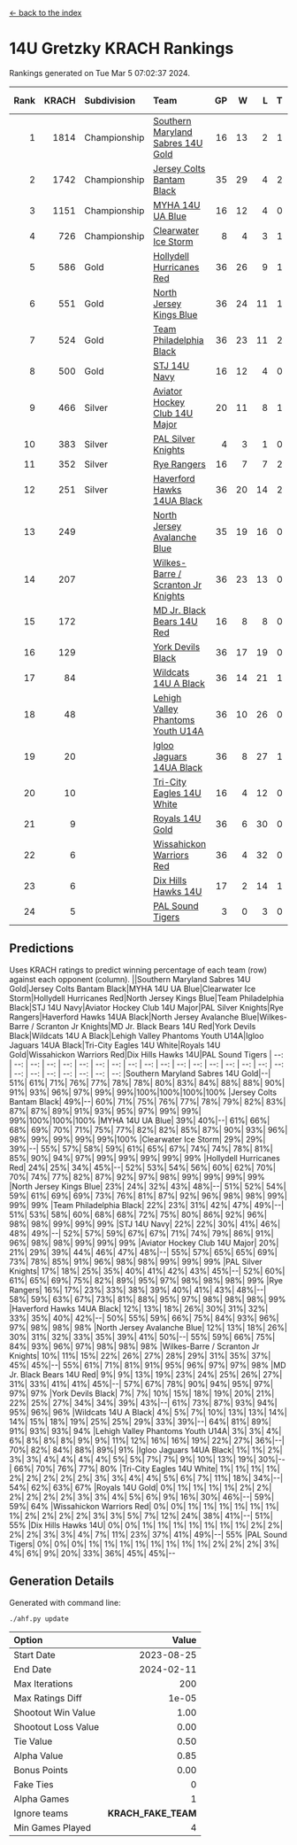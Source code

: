[<- back to the index](readme.md)
# 14U Gretzky KRACH Rankings
Rankings generated on Tue Mar  5 07:02:37 2024.

Rank|KRACH|Subdivision|Team|GP|W|L|T|OTW|OTL|SoS|Exp Wins|Win Diff
---:|---:|:---|:---|---:|---:|---:|---:|---:|---:|---:|---:|---:
1|1814|Championship|[Southern Maryland Sabres 14U Gold](https://gamesheetstats.com/seasons/3659/teams/140588/schedule)|16|13|2|1|0|0|390|14.3|-0.0
2|1742|Championship|[Jersey Colts Bantam Black](https://gamesheetstats.com/seasons/3659/teams/140580/schedule)|35|29|4|2|2|0|340|30.8|-0.0
3|1151|Championship|[MYHA 14U UA Blue](https://gamesheetstats.com/seasons/3659/teams/140583/schedule)|16|12|4|0|2|2|447|12.8|-0.0
4|726|Championship|[Clearwater Ice Storm](https://gamesheetstats.com/seasons/3659/teams/142500/schedule)|8|4|3|1|0|0|739|5.3|-0.0
5|586|Gold|[Hollydell Hurricanes Red](https://gamesheetstats.com/seasons/3659/teams/140578/schedule)|36|26|9|1|1|1|337|27.4|0.0
6|551|Gold|[North Jersey Kings Blue](https://gamesheetstats.com/seasons/3659/teams/140585/schedule)|36|24|11|1|3|2|424|25.3|-0.0
7|524|Gold|[Team Philadelphia Black](https://gamesheetstats.com/seasons/3659/teams/140590/schedule)|36|23|11|2|2|2|452|24.8|-0.0
8|500|Gold|[STJ 14U Navy](https://gamesheetstats.com/seasons/3659/teams/140589/schedule)|16|12|4|0|0|1|278|12.8|-0.0
9|466|Silver|[Aviator Hockey Club 14U Major](https://gamesheetstats.com/seasons/3659/teams/140575/schedule)|20|11|8|1|1|1|642|12.3|-0.0
10|383|Silver|[PAL Silver Knights](https://gamesheetstats.com/seasons/3659/teams/140614/schedule)|4|3|1|0|0|0|191|3.8|-0.0
11|352|Silver|[Rye Rangers](https://gamesheetstats.com/seasons/3659/teams/140587/schedule)|16|7|7|2|2|1|624|8.8|-0.0
12|251|Silver|[Haverford Hawks 14UA Black](https://gamesheetstats.com/seasons/3659/teams/140577/schedule)|36|20|14|2|0|3|367|21.9|0.0
13|249||[North Jersey Avalanche Blue](https://gamesheetstats.com/seasons/3659/teams/140584/schedule)|35|19|16|0|0|1|448|19.9|0.0
14|207||[Wilkes-Barre / Scranton Jr Knights](https://gamesheetstats.com/seasons/3659/teams/140593/schedule)|36|23|13|0|2|0|226|23.9|0.0
15|172||[MD Jr. Black Bears 14U Red](https://gamesheetstats.com/seasons/3659/teams/140581/schedule)|16|8|8|0|0|1|272|8.9|0.0
16|129||[York Devils Black](https://gamesheetstats.com/seasons/3659/teams/140595/schedule)|36|17|19|0|2|0|381|17.9|0.0
17|84||[Wildcats 14U A Black](https://gamesheetstats.com/seasons/3659/teams/140592/schedule)|36|14|21|1|1|2|410|15.4|0.0
18|48||[Lehigh Valley Phantoms Youth U14A](https://gamesheetstats.com/seasons/3659/teams/140582/schedule)|36|10|26|0|0|0|427|10.9|0.0
19|20||[Igloo Jaguars 14UA Black](https://gamesheetstats.com/seasons/3659/teams/140579/schedule)|36|8|27|1|0|0|404|9.4|0.0
20|10||[Tri-City Eagles 14U White](https://gamesheetstats.com/seasons/3659/teams/140591/schedule)|16|4|12|0|0|0|168|4.9|0.0
21|9||[Royals 14U Gold](https://gamesheetstats.com/seasons/3659/teams/140586/schedule)|36|6|30|0|0|1|180|6.9|0.0
22|6||[Wissahickon Warriors Red](https://gamesheetstats.com/seasons/3659/teams/140594/schedule)|36|4|32|0|0|0|316|4.9|0.0
23|6||[Dix Hills Hawks 14U](https://gamesheetstats.com/seasons/3659/teams/140576/schedule)|17|2|14|1|0|0|275|3.4|0.0
24|5||[PAL Sound Tigers](https://gamesheetstats.com/seasons/3659/teams/140615/schedule)|3|0|3|0|0|0|237|0.9|0.0

## Predictions
Uses KRACH ratings to predict winning percentage of each team (row) against each opponent (column).
||Southern Maryland Sabres 14U Gold|Jersey Colts Bantam Black|MYHA 14U UA Blue|Clearwater Ice Storm|Hollydell Hurricanes Red|North Jersey Kings Blue|Team Philadelphia Black|STJ 14U Navy|Aviator Hockey Club 14U Major|PAL Silver Knights|Rye Rangers|Haverford Hawks 14UA Black|North Jersey Avalanche Blue|Wilkes-Barre / Scranton Jr Knights|MD Jr. Black Bears 14U Red|York Devils Black|Wildcats 14U A Black|Lehigh Valley Phantoms Youth U14A|Igloo Jaguars 14UA Black|Tri-City Eagles 14U White|Royals 14U Gold|Wissahickon Warriors Red|Dix Hills Hawks 14U|PAL Sound Tigers
| --: | --: | --: | --: | --: | --: | --: | --: | --: | --: | --: | --: | --: | --: | --: | --: | --: | --: | --: | --: | --: | --: | --: | --: | --: 
|Southern Maryland Sabres 14U Gold|--| 51%| 61%| 71%| 76%| 77%| 78%| 78%| 80%| 83%| 84%| 88%| 88%| 90%| 91%| 93%| 96%| 97%| 99%| 99%|100%|100%|100%|100%
|Jersey Colts Bantam Black| 49%|--| 60%| 71%| 75%| 76%| 77%| 78%| 79%| 82%| 83%| 87%| 87%| 89%| 91%| 93%| 95%| 97%| 99%| 99%| 99%|100%|100%|100%
|MYHA 14U UA Blue| 39%| 40%|--| 61%| 66%| 68%| 69%| 70%| 71%| 75%| 77%| 82%| 82%| 85%| 87%| 90%| 93%| 96%| 98%| 99%| 99%| 99%| 99%|100%
|Clearwater Ice Storm| 29%| 29%| 39%|--| 55%| 57%| 58%| 59%| 61%| 65%| 67%| 74%| 74%| 78%| 81%| 85%| 90%| 94%| 97%| 99%| 99%| 99%| 99%| 99%
|Hollydell Hurricanes Red| 24%| 25%| 34%| 45%|--| 52%| 53%| 54%| 56%| 60%| 62%| 70%| 70%| 74%| 77%| 82%| 87%| 92%| 97%| 98%| 99%| 99%| 99%| 99%
|North Jersey Kings Blue| 23%| 24%| 32%| 43%| 48%|--| 51%| 52%| 54%| 59%| 61%| 69%| 69%| 73%| 76%| 81%| 87%| 92%| 96%| 98%| 98%| 99%| 99%| 99%
|Team Philadelphia Black| 22%| 23%| 31%| 42%| 47%| 49%|--| 51%| 53%| 58%| 60%| 68%| 68%| 72%| 75%| 80%| 86%| 92%| 96%| 98%| 98%| 99%| 99%| 99%
|STJ 14U Navy| 22%| 22%| 30%| 41%| 46%| 48%| 49%|--| 52%| 57%| 59%| 67%| 67%| 71%| 74%| 79%| 86%| 91%| 96%| 98%| 98%| 99%| 99%| 99%
|Aviator Hockey Club 14U Major| 20%| 21%| 29%| 39%| 44%| 46%| 47%| 48%|--| 55%| 57%| 65%| 65%| 69%| 73%| 78%| 85%| 91%| 96%| 98%| 98%| 99%| 99%| 99%
|PAL Silver Knights| 17%| 18%| 25%| 35%| 40%| 41%| 42%| 43%| 45%|--| 52%| 60%| 61%| 65%| 69%| 75%| 82%| 89%| 95%| 97%| 98%| 98%| 98%| 99%
|Rye Rangers| 16%| 17%| 23%| 33%| 38%| 39%| 40%| 41%| 43%| 48%|--| 58%| 59%| 63%| 67%| 73%| 81%| 88%| 95%| 97%| 98%| 98%| 98%| 99%
|Haverford Hawks 14UA Black| 12%| 13%| 18%| 26%| 30%| 31%| 32%| 33%| 35%| 40%| 42%|--| 50%| 55%| 59%| 66%| 75%| 84%| 93%| 96%| 97%| 98%| 98%| 98%
|North Jersey Avalanche Blue| 12%| 13%| 18%| 26%| 30%| 31%| 32%| 33%| 35%| 39%| 41%| 50%|--| 55%| 59%| 66%| 75%| 84%| 93%| 96%| 97%| 98%| 98%| 98%
|Wilkes-Barre / Scranton Jr Knights| 10%| 11%| 15%| 22%| 26%| 27%| 28%| 29%| 31%| 35%| 37%| 45%| 45%|--| 55%| 61%| 71%| 81%| 91%| 95%| 96%| 97%| 97%| 98%
|MD Jr. Black Bears 14U Red|  9%|  9%| 13%| 19%| 23%| 24%| 25%| 26%| 27%| 31%| 33%| 41%| 41%| 45%|--| 57%| 67%| 78%| 90%| 94%| 95%| 97%| 97%| 97%
|York Devils Black|  7%|  7%| 10%| 15%| 18%| 19%| 20%| 21%| 22%| 25%| 27%| 34%| 34%| 39%| 43%|--| 61%| 73%| 87%| 93%| 94%| 95%| 96%| 96%
|Wildcats 14U A Black|  4%|  5%|  7%| 10%| 13%| 13%| 14%| 14%| 15%| 18%| 19%| 25%| 25%| 29%| 33%| 39%|--| 64%| 81%| 89%| 91%| 93%| 93%| 94%
|Lehigh Valley Phantoms Youth U14A|  3%|  3%|  4%|  6%|  8%|  8%|  8%|  9%|  9%| 11%| 12%| 16%| 16%| 19%| 22%| 27%| 36%|--| 70%| 82%| 84%| 88%| 89%| 91%
|Igloo Jaguars 14UA Black|  1%|  1%|  2%|  3%|  3%|  4%|  4%|  4%|  4%|  5%|  5%|  7%|  7%|  9%| 10%| 13%| 19%| 30%|--| 66%| 70%| 76%| 77%| 80%
|Tri-City Eagles 14U White|  1%|  1%|  1%|  1%|  2%|  2%|  2%|  2%|  2%|  3%|  3%|  4%|  4%|  5%|  6%|  7%| 11%| 18%| 34%|--| 54%| 62%| 63%| 67%
|Royals 14U Gold|  0%|  1%|  1%|  1%|  1%|  2%|  2%|  2%|  2%|  2%|  2%|  3%|  3%|  4%|  5%|  6%|  9%| 16%| 30%| 46%|--| 59%| 59%| 64%
|Wissahickon Warriors Red|  0%|  0%|  1%|  1%|  1%|  1%|  1%|  1%|  1%|  2%|  2%|  2%|  2%|  3%|  3%|  5%|  7%| 12%| 24%| 38%| 41%|--| 51%| 55%
|Dix Hills Hawks 14U|  0%|  0%|  1%|  1%|  1%|  1%|  1%|  1%|  1%|  2%|  2%|  2%|  2%|  3%|  3%|  4%|  7%| 11%| 23%| 37%| 41%| 49%|--| 55%
|PAL Sound Tigers|  0%|  0%|  0%|  1%|  1%|  1%|  1%|  1%|  1%|  1%|  1%|  2%|  2%|  2%|  3%|  4%|  6%|  9%| 20%| 33%| 36%| 45%| 45%|--

## Generation Details

Generated with command line:
```
./ahf.py update
```

| Option | Value |
| :----- | ----: |
| Start Date | 2023-08-25 |
| End Date | 2024-02-11 |
| Max Iterations | 200 |
| Max Ratings Diff | 1e-05 |
| Shootout Win Value | 1.00 |
| Shootout Loss Value | 0.00 |
| Tie Value | 0.50 |
| Alpha Value | 0.85 |
| Bonus Points | 0.00 |
| Fake Ties | 0 |
| Alpha Games | 1 |
| Ignore teams | __KRACH_FAKE_TEAM__ |
| Min Games Played | 4 |

